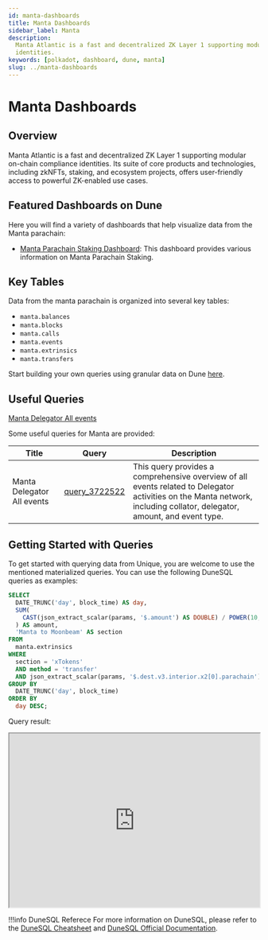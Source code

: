 ```yaml
---
id: manta-dashboards
title: Manta Dashboards
sidebar_label: Manta
description:
  Manta Atlantic is a fast and decentralized ZK Layer 1 supporting modular on-chain compliance
  identities.
keywords: [polkadot, dashboard, dune, manta]
slug: ../manta-dashboards
---
```


# Manta Dashboards

## Overview

Manta Atlantic is a fast and decentralized ZK Layer 1 supporting modular on-chain compliance
identities. Its suite of core products and technologies, including zkNFTs, staking, and ecosystem
projects, offers user-friendly access to powerful ZK-enabled use cases.

## Featured Dashboards on Dune

Here you will find a variety of dashboards that help visualize data from the Manta parachain:

- [Manta Parachain Staking Dashboard](https://dune.com/substrate/manta): This dashboard provides
  various information on Manta Parachain Staking.

## Key Tables

Data from the manta parachain is organized into several key tables:

- `manta.balances`
- `manta.blocks`
- `manta.calls`
- `manta.events`
- `manta.extrinsics`
- `manta.transfers`

Start building your own queries using granular data on Dune
[here](https://dune.com/queries?category=canonical&namespace=manta).

## Useful Queries

[Manta Delegator All events](https://dune.com/queries/3722522)

Some useful queries for Manta are provided:

| Title                      | Query                                             | Description                                                                                                                                                             |
| -------------------------- | ------------------------------------------------- | ----------------------------------------------------------------------------------------------------------------------------------------------------------------------- |
| Manta Delegator All events | [query_3722522](https://dune.com/queries/3722522) | This query provides a comprehensive overview of all events related to Delegator activities on the Manta network, including collator, delegator, amount, and event type. |

## Getting Started with Queries

To get started with querying data from Unique, you are welcome to use the mentioned materialized
queries. You can use the following DuneSQL queries as examples:

```sql title="Manta to Moonbeam XTokens Transfer" showLineNumbers
SELECT
  DATE_TRUNC('day', block_time) AS day,
  SUM(
    CAST(json_extract_scalar(params, '$.amount') AS DOUBLE) / POWER(10, 18)
  ) AS amount,
  'Manta to Moonbeam' AS section
FROM
  manta.extrinsics
WHERE
  section = 'xTokens'
  AND method = 'transfer'
  AND json_extract_scalar(params, '$.dest.v3.interior.x2[0].parachain') = '2004'
GROUP BY
  DATE_TRUNC('day', block_time)
ORDER BY
  day DESC;
```

Query result:

<iframe src="https://dune.com/embeds/3747203/6371404/ea0be060-b61c-4379-8227-f7fc5e04c980" height="350" width="100%"></iframe>

!!!info DuneSQL Referece
    For more information on DuneSQL, please refer to the [DuneSQL Cheatsheet](../dunesql-cheatsheet.md)
    and
    [DuneSQL Official Documentation](https://docs.dune.com/query-engine/Functions-and-operators/index).


